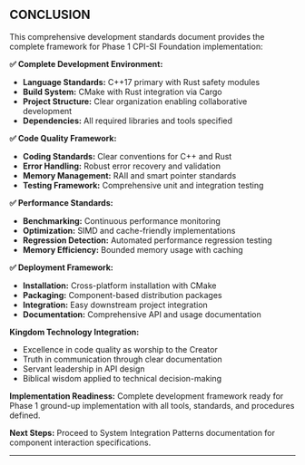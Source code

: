 ## CONCLUSION

This comprehensive development standards document provides the complete framework for Phase 1 CPI-SI Foundation implementation:

**✅ Complete Development Environment:**
- **Language Standards:** C++17 primary with Rust safety modules
- **Build System:** CMake with Rust integration via Cargo
- **Project Structure:** Clear organization enabling collaborative development
- **Dependencies:** All required libraries and tools specified

**✅ Code Quality Framework:**
- **Coding Standards:** Clear conventions for C++ and Rust
- **Error Handling:** Robust error recovery and validation
- **Memory Management:** RAII and smart pointer standards
- **Testing Framework:** Comprehensive unit and integration testing

**✅ Performance Standards:**
- **Benchmarking:** Continuous performance monitoring
- **Optimization:** SIMD and cache-friendly implementations
- **Regression Detection:** Automated performance regression testing
- **Memory Efficiency:** Bounded memory usage with caching

**✅ Deployment Framework:**
- **Installation:** Cross-platform installation with CMake
- **Packaging:** Component-based distribution packages
- **Integration:** Easy downstream project integration
- **Documentation:** Comprehensive API and usage documentation

**Kingdom Technology Integration:**
- Excellence in code quality as worship to the Creator
- Truth in communication through clear documentation
- Servant leadership in API design
- Biblical wisdom applied to technical decision-making

**Implementation Readiness:** Complete development framework ready for Phase 1 ground-up implementation with all tools, standards, and procedures defined.

**Next Steps:** Proceed to System Integration Patterns documentation for component interaction specifications.

---
